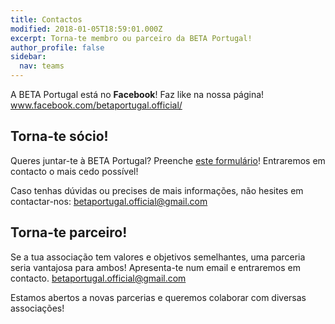 ```yaml
---
title: Contactos
modified: 2018-01-05T18:59:01.000Z
excerpt: Torna-te membro ou parceiro da BETA Portugal!
author_profile: false
sidebar:
  nav: teams
---
```

A BETA Portugal está no **Facebook**! Faz like na nossa página!\
www.facebook.com/betaportugal.official/

## Torna-te sócio!

Queres juntar-te à BETA Portugal? Preenche [este formulário](https://goo.gl/forms/KXr1bxbeEk0EMlgh2)! Entraremos em contacto o mais cedo possível! 

Caso tenhas dúvidas ou precises de mais informações, não hesites em contactar-nos: [betaportugal.official@gmail.com](mailto:contact@italy.beta-europe.org)

## Torna-te parceiro!

Se a tua associação tem valores e objetivos semelhantes, uma parceria seria vantajosa para ambos! Apresenta-te num email e entraremos em contacto.  [betaportugal.official@gmail.com](mailto:contact@italy.beta-europe.org)

Estamos abertos a novas parcerias e queremos colaborar com diversas associações!

